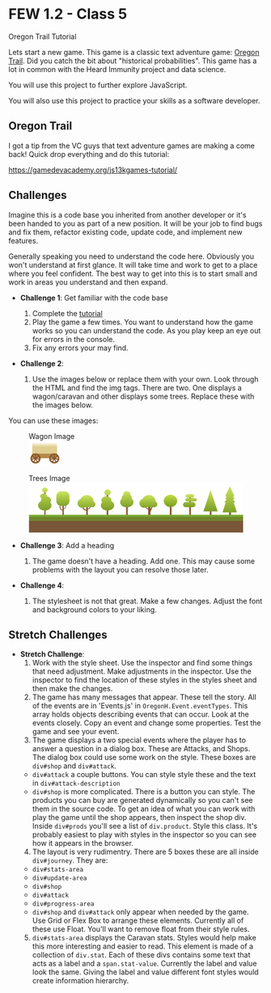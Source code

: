 # FEW 1.2 - Class 5

Oregon Trail Tutorial

Lets start a new game. This game is a classic text adventure game: [Oregon Trail](https://en.wikipedia.org/wiki/The_Oregon_Trail_(series)). Did you catch the bit about "historical probabilities". This game has a lot in common with the Heard Immunity project and data science. 

You will use this project to further explore JavaScript. 

You will also use this project to practice your skills as a software developer.

## Oregon Trail

I got a tip from the VC guys that text adventure games are making a come back! Quick drop everything and do this tutorial:

https://gamedevacademy.org/js13kgames-tutorial/

## Challenges 

Imagine this is a code base you inherited from another developer or it's been handed to you as part of a new position. It will be your job to find bugs and fix them, refactor existing code, update code, and implement new features. 

Generally speaking you need to understand the code here. Obviously you won't understand at first glance. It will take time and work to get to a place where you feel confident. The best way to get into this is to start small and work in areas you understand and then expand. 

- **Challenge 1**: Get familiar with the code base
  1. Complete the [tutorial](https://gamedevacademy.org/js13kgames-tutorial/)
  2. Play the game a few times. You want to understand how the game works so you can understand the code. As you play keep an eye out for errors in the console. 
  3. Fix any errors your may find. 

- **Challenge 2**: 
  1. Use the images below or replace them with your own. Look through the HTML and find the img tags. There are two. One displays a wagon/caravan and other displays some trees. Replace these with the images below. 

You can use these images: 

<figure>
  <figcaption>
    Wagon Image
  </figcaption>
  <img src="images/wagon.png">
</figure>

<figure>
  <figcaption>
    Trees Image
  </figcaption>
  <img src="images/Trees.png">
</figure>

- **Challenge 3**: Add a heading
  1. The game doesn't have a heading. Add one. This may cause some problems with the layout you can resolve those later.

- **Challenge 4**: 
  1. The stylesheet is not that great. Make a few changes. Adjust the font and background colors to your liking. 

## Stretch Challenges 

- **Stretch Challenge**: 
  1. Work with the style sheet. Use the inspector and find some things that need adjustment. Make adjustments in the inspector. Use the inspector to find the location of these styles in the styles sheet and then make the changes. 
  2. The game has many messages that appear. These tell the story. All of the events are in 'Events.js' in `OregonH.Event.eventTypes`. This array holds objects describing events that can occur. Look at the events closely. Copy an event and change some properties. Test the game and see your event. 
  3. The game displays a two special events where the player has to answer a question in a dialog box. These are Attacks, and Shops. The dialog box could use some work on the style. These boxes are `div#shop` and `div#attack`.    
    - `div#attack` a couple buttons. You can style style these and the text in `div#attack-description`
    - `div#shop` is more complicated. There is a button you can style. The products you can buy are generated dynamically so you can't see them in the source code. To get an idea of what you can work with play the game until the shop appears, then inspect the shop div. Inside `div#prods` you'll see a list of `div.product`. Style this class. It's probably easiest to play with styles in the inspector so you can see how it appears in the browser. 
  4. The layout is very rudimentry. There are 5 boxes these are all inside `div#journey`. They are: 
    - `div#stats-area`
    - `div#update-area`
    - `div#shop`
    - `div#attack`
    - `div#progress-area`
    - `div#shop` and `div#attack` only appear when needed by the game. Use Grid or Flex Box to arrange these elements. Currently all of these use Float. You'll want to remove float from their style rules. 
  5. `div#stats-area` displays the Caravan stats. Styles would help make this more interesting and easier to read. This element is made of a collection of `div.stat`. Each of these divs contains some text that acts as a label and a `span.stat-value`. Currently the label and value look the same. Giving the label and value different font styles would create information hierarchy. 
  